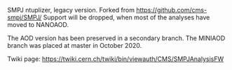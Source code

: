 SMPJ ntuplizer, legacy version.
Forked from https://github.com/cms-smpj/SMPJ/
Support will be dropped, when most of the analyses have moved to NANOAOD.

The AOD version has been preserved in a secondary branch.
The MINIAOD branch was placed at master in October 2020.

Twiki page: https://twiki.cern.ch/twiki/bin/viewauth/CMS/SMPJAnalysisFW
